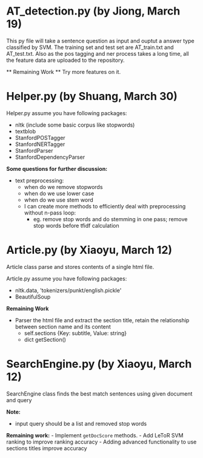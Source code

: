 # AT_detection.py (by Jiong, March 19)
This py file will take a sentence question as input and ouptut a answer type classified by SVM. The training set and test set are AT_train.txt and AT_test.txt. Also as the pos tagging and ner process takes a long time, all the feature data are uploaded to the repository.

** Remaining Work **
Try more features on it.

# Helper.py (by Shuang, March 30)
Helper.py assume you have following packages:
- nltk (include some basic corpus like stopwords)
- textblob
- StanfordPOSTagger
- StanfordNERTagger
- StanfordParser
- StanfordDependencyParser

**Some questions for further discussion:**
- text preprocessing:
    - when do we remove stopwords
    - when do we use lower case
    - when do we use stem word
    - I can create more methods to efficiently deal with preprocessing without n-pass loop:
      - eg. remove stop words and do stemming in one pass; remove stop words before tfidf calculation


# Article.py (by Xiaoyu, March 12)
Article class parse and stores contents of a single html file.

Article.py assume you have following packages:
- nltk.data, 'tokenizers/punkt/english.pickle'
- BeautifulSoup

**Remaining Work**
- Parser the html file and extract the section title, retain the relationship between section name and its content
    - self.sections  {Key: subtitle, Value: string}
    - dict getSection()


# SearchEngine.py (by Xiaoyu, March 12)
SearchEngine class finds the best match sentences using given document and query

**Note:**
- input query should be a list and removed stop words

**Remaining work:**
    - Implement `getDocScore` methods.
    - Add LeToR SVM ranking to improve ranking accuracy
    - Adding advanced functionality to use sections titles improve accuracy
